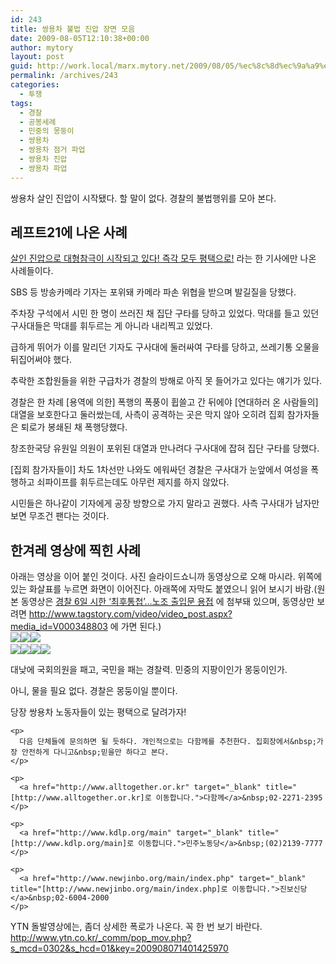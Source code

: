 ```yaml
---
id: 243
title: 쌍용차 불법 진압 장면 모음
date: 2009-08-05T12:10:38+00:00
author: mytory
layout: post
guid: http://work.local/marx.mytory.net/2009/08/05/%ec%8c%8d%ec%9a%a9%ec%b0%a8-%eb%b6%88%eb%b2%95-%ec%a7%84%ec%95%95-%ec%9e%a5%eb%a9%b4-%eb%aa%a8%ec%9d%8c/
permalink: /archives/243
categories:
  - 투쟁
tags:
  - 경찰
  - 공봉세례
  - 민중의 몽둥이
  - 쌍용차
  - 쌍용차 점거 파업
  - 쌍용차 진압
  - 쌍용차 파업
---
```

쌍용차 살인 진압이 시작됐다. 할 말이 없다. 경찰의 불법행위를 모아 본다.

## 레프트21에 나온 사례

<a target="_blank" href="http://wspaper.org/article/6855">살인 진압으로 대형참극이 시작되고 있다! 즉각 모두 평택으로!</a> 라는 한 기사에만 나온 사례들이다.

SBS 등 방송카메라 기자는 포위돼 카메라 파손 위협을 받으며 발길질을 당했다. 

주차장 구석에서 시민 한 명이 쓰러진 채 집단 구타를 당하고 있었다. 막대를 들고 있던 구사대들은 막대를 휘두르는 게 아니라 내리찍고 있었다.

급하게 뛰어가 이를 말리던 기자도 구사대에 둘러싸여 구타를 당하고, 쓰레기통 오물을 뒤집어써야 했다.

추락한 조합원들을 위한 구급차가 경찰의 방해로 아직 못 들어가고 있다는 얘기가 있다.

경찰은 한 차례 [용역에 의한] 폭행의 폭풍이 휩쓸고 간 뒤에야 [연대하러 온 사람들의] 대열을 보호한다고 둘러쌌는데, 사측이 공격하는 곳은 막지 않아 오히려 집회 참가자들은 퇴로가 봉쇄된 채 폭행당했다.

창조한국당 유원일 의원이 포위된 대열과 만나려다 구사대에 잡혀 집단 구타를 당했다.

[집회 참가자들이] 차도 1차선만 나와도 에워싸던 경찰은 구사대가 눈앞에서 여성을 폭행하고 쇠파이프를 휘두르는데도 아무런 제지를 하지 않았다.

시민들은 하나같이 기자에게 공장 방향으로 가지 말라고 권했다. 사측 구사대가 남자만 보면 무조건 팬다는 것이다.

## 한겨레 영상에 찍힌 사례

<div>
  아래는 영상을 이어 붙인 것이다. 사진 슬라이드쇼니까 동영상으로 오해 마시라. 위쪽에 있는 화살표를 누르면 화면이 이어진다. 아래쪽에 자막도 붙였으니 읽어 보시기 바람.(원본 동영상은&nbsp;<a href="http://www.hani.co.kr/arti/society/labor/369580.html" target="_blank" title="[http://www.hani.co.kr/arti/society/labor/369580.html]로 이동합니다.">경찰 6일 시한 ‘최후통첩’…노조 출입문 용접</a> 에 첨부돼 있으며, 동영상만 보려면&nbsp;<a href="http://www.tagstory.com/video/video_post.aspx?media_id=V000348803" target="_blank" title="[http://www.tagstory.com/video/video_post.aspx?media_id=V000348803]로 이동합니다.">http://www.tagstory.com/video/video_post.aspx?media_id=V000348803</a>&nbsp;에 가면 된다.)
</div>

<div>
  <img src="http://work.local/marx.mytory.net/wp-content/uploads/1/cfile23.uf.1266EF144A79722EA7F7C1.jpg" /><img src="http://work.local/marx.mytory.net/wp-content/uploads/1/cfile22.uf.1277F0144A79722F75A240.jpg" /><img src="http://work.local/marx.mytory.net/wp-content/uploads/1/cfile5.uf.1409BC144A7972314D5718.jpg" />&nbsp;
</div>

<div>
</div>

<div>
  <img src="http://work.local/marx.mytory.net/wp-content/uploads/1/cfile1.uf.193463254A7973398D3EC9.jpg" /><img src="http://work.local/marx.mytory.net/wp-content/uploads/1/cfile4.uf.172638254A79733A50B297.jpg" /><img src="http://work.local/marx.mytory.net/wp-content/uploads/1/cfile21.uf.11265C254A79733B8A8B5B.jpg" /><img src="http://work.local/marx.mytory.net/wp-content/uploads/1/cfile24.uf.1546CE254A79733C1C0121.jpg" /></p> 
  
  <p>
    대낮에 국회의원을 패고, 국민을 패는 경찰력. 민중의 지팡이인가 몽둥이인가.
  </p>
  
  <p>
    아니, 물을 필요 없다. 경찰은 몽둥이일 뿐이다.
  </p>
  
  <div class="gray-textbox">
    <p>
      당장 쌍용차 노동자들이 있는 평택으로 달려가자!
    </p>
    
    <p>
      다음 단체들에 문의하면 될 듯하다. 개인적으로는 다함께를 추천한다. 집회장에서&nbsp;가장 안전하게 다니고&nbsp;믿을만 하다고 본다.
    </p>
    
    <p>
      <a href="http://www.alltogether.or.kr" target="_blank" title="[http://www.alltogether.or.kr]로 이동합니다.">다함께</a>&nbsp;02-2271-2395
    </p>
    
    <p>
      <a href="http://www.kdlp.org/main" target="_blank" title="[http://www.kdlp.org/main]로 이동합니다.">민주노동당</a>&nbsp;(02)2139-7777
    </p>
    
    <p>
      <a href="http://www.newjinbo.org/main/index.php" target="_blank" title="[http://www.newjinbo.org/main/index.php]로 이동합니다.">진보신당</a>&nbsp;02-6004-2000
    </p>
  </div>
</div>

YTN 돌발영상에는, 좀더 상세한 폭로가 나온다. 꼭 한 번 보기 바란다. <a href="http://www.ytn.co.kr/_comm/pop_mov.php?s_mcd=0302&s_hcd=01&key=200908071401425970" target="_blank" title="[http://www.ytn.co.kr/_comm/pop_mov.php?s_mcd=0302&s_hcd=01&key=200908071401425970]로 이동합니다.">http://www.ytn.co.kr/_comm/pop_mov.php?s_mcd=0302&s_hcd=01&key=200908071401425970</a>